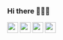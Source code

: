 ### Hi there 👨🏻‍💻
<p>
<a href="https://www.linkedin.com/in/amucahidbozkurt/" target="_blank"><img src="https://img.shields.io/badge/linkedin-%230077b5.svg?&style=for-the-badge&logo=linkedin&logoColor=white" height=25></a>
<a href="https://medium.com/@amucahidbozkurt" target="_blank"><img src="https://img.shields.io/badge/medium-%2312100E.svg?&style=for-the-badge&logo=medium&logoColor=white" height=25></a>
<a href="https://twitter.com/amucahidbozkurt" target="_blank"><img src="https://img.shields.io/badge/twitter-%231DA1F2.svg?&style=for-the-badge&logo=twitter&logoColor=white" height=25></a>
<a href="https://instagram.com/amucahidbozkurt" target="_blank"><img src="https://img.shields.io/badge/instagram-833AB4.svg?&style=for-the-badge&logo=instagram&logoColor=white" height=25></a>
</p>
